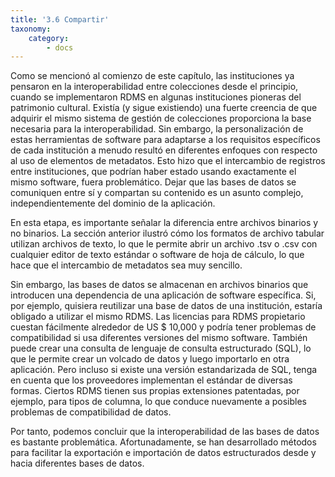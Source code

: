 ```yaml
---
title: '3.6 Compartir'
taxonomy:
    category:
        - docs
---
```


Como se mencionó al comienzo de este capítulo, las instituciones ya pensaron en la interoperabilidad entre colecciones desde el principio, cuando se implementaron RDMS en algunas instituciones pioneras del patrimonio cultural. Existía (y sigue existiendo) una fuerte creencia de que adquirir el mismo sistema de gestión de colecciones proporciona la base necesaria para la interoperabilidad. Sin embargo, la personalización de estas herramientas de software para adaptarse a los requisitos específicos de cada institución a menudo resultó en diferentes enfoques con respecto al uso de elementos de metadatos. Esto hizo que el intercambio de registros entre instituciones, que podrían haber estado usando exactamente el mismo software, fuera problemático. Dejar que las bases de datos se comuniquen entre sí y compartan su contenido es un asunto complejo, independientemente del dominio de la aplicación.

En esta etapa, es importante señalar la diferencia entre archivos binarios y no binarios. La sección anterior ilustró cómo los formatos de archivo tabular utilizan archivos de texto, lo que le permite abrir un archivo .tsv o .csv con cualquier editor de texto estándar o software de hoja de cálculo, lo que hace que el intercambio de metadatos sea muy sencillo.

Sin embargo, las bases de datos se almacenan en archivos binarios que introducen una dependencia de una aplicación de software específica. Si, por ejemplo, quisiera reutilizar una base de datos de una institución, estaría obligado a utilizar el mismo RDMS. Las licencias para RDMS propietario cuestan fácilmente alrededor de US $ 10,000 y podría tener problemas de compatibilidad si usa diferentes versiones del mismo software. También puede crear una consulta de lenguaje de consulta estructurado (SQL), lo que le permite crear un volcado de datos y luego importarlo en otra aplicación. Pero incluso si existe una versión estandarizada de SQL, tenga en cuenta que los proveedores implementan el estándar de diversas formas. Ciertos RDMS tienen sus propias extensiones patentadas, por ejemplo, para tipos de columna, lo que conduce nuevamente a posibles problemas de compatibilidad de datos.

Por tanto, podemos concluir que la interoperabilidad de las bases de datos es bastante problemática. Afortunadamente, se han desarrollado métodos para facilitar la exportación e importación de datos estructurados desde y hacia diferentes bases de datos.